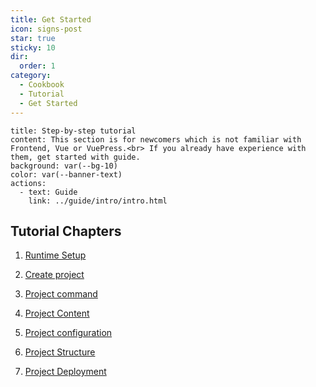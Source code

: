 ```yaml
---
title: Get Started
icon: signs-post
star: true
sticky: 10
dir:
  order: 1
category:
  - Cookbook
  - Tutorial
  - Get Started
---
```


```component VPBanner
title: Step-by-step tutorial
content: This section is for newcomers which is not familiar with Frontend, Vue or VuePress.<br> If you already have experience with them, get started with guide.
background: var(--bg-10)
color: var(--banner-text)
actions:
  - text: Guide
    link: ../guide/intro/intro.html
```

## Tutorial Chapters

1. [Runtime Setup](env.md)

1. [Create project](create.md)

1. [Project command](command.md)

1. [Project Content](content.md)

1. [Project configuration](config.md)

1. [Project Structure](structure.md)

1. [Project Deployment](deploy.md)
